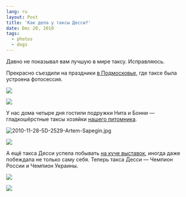 ```yaml
---
lang: ru
layout: Post
title: 'Как дела у таксы Десси?'
date: Dec 20, 2010
tags:
  - photos
  - dogs
---
```


Давно не показывал вам лучшую в мире таксу. Исправляюсь.

Прекрасно съездили на праздники [в Подмосковье](http://morning.photos/albums/ulitkino/), где таксе была устроена фотосессия.

![](photo://2010-11-07_5D_2338_Artem_Sapegin)

<!--more-->

![](photo://2010-11-07_5D_2395_Artem_Sapegin)

У нас дома четыре дня гостили подружки Нита и Бонни — гладкошёрстные таксы хозяйки [нашего питомника](http://excellmagic.ru/).

![2010-11-28-5D-2529-Artem-Sapegin.jpg](photo://1126)

![](/images/blog/2010-11-28-5D-2502-Artem-Sapegin.jpg)

А ещё такса Десси успела побывать [на куче выставок](http://foto.mail.ru/mail/artem-sapegin/), иногда даже побеждала не только саму себя. Теперь такса Десси — Чемпион России и Чемпион Украины.

![](/images/blog/2010-10-23-5D-1385-Artem-Sapegin.jpg)

![](/images/blog/2010-12-18-5D-2719-Artem-Sapegin.jpg)
